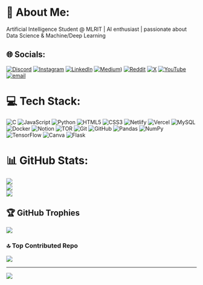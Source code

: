 # 💫 About Me:
Artificial Intelligence Student @ MLRIT | AI enthusiast | passionate about Data Science & Machine/Deep Learning


## 🌐 Socials:
[![Discord](https://img.shields.io/badge/Discord-%237289DA.svg?logo=discord&logoColor=white)](https://discord.gg/monarch_61757) 
[![Instagram](https://img.shields.io/badge/Instagram-%23E4405F.svg?logo=Instagram&logoColor=white)](https://www.instagram.com/monarch_codes/) 
[![LinkedIn](https://img.shields.io/badge/LinkedIn-%230077B5.svg?logo=linkedin&logoColor=white)](https://www.linkedin.com/in/e-y-s-v-s-abhay/) 
[![Medium](https://img.shields.io/badge/Medium-12100E?logo=medium&logoColor=white)](https://medium.com/@abhayemani8)) 
[![Reddit](https://img.shields.io/badge/Reddit-%23FF4500.svg?logo=Reddit&logoColor=white)](https://www.reddit.com/user/Monarch_royale/) 
[![X](https://img.shields.io/badge/X-black.svg?logo=X&logoColor=white)](https://x.com/monarch_royale) 
[![YouTube](https://img.shields.io/badge/YouTube-%23FF0000.svg?logo=YouTube&logoColor=white)](https://www.youtube.com/@Monarch_Royale) 
[![email](https://img.shields.io/badge/Email-D14836?logo=gmail&logoColor=white)](mailto:abhayemani8@gmail.com) 

# 💻 Tech Stack:
![C](https://img.shields.io/badge/c-%2300599C.svg?style=for-the-badge&logo=c&logoColor=white) ![JavaScript](https://img.shields.io/badge/javascript-%23323330.svg?style=for-the-badge&logo=javascript&logoColor=%23F7DF1E) ![Python](https://img.shields.io/badge/python-3670A0?style=for-the-badge&logo=python&logoColor=ffdd54) ![HTML5](https://img.shields.io/badge/html5-%23E34F26.svg?style=for-the-badge&logo=html5&logoColor=white) ![CSS3](https://img.shields.io/badge/css3-%231572B6.svg?style=for-the-badge&logo=css3&logoColor=white) ![Netlify](https://img.shields.io/badge/netlify-%23000000.svg?style=for-the-badge&logo=netlify&logoColor=#00C7B7) ![Vercel](https://img.shields.io/badge/vercel-%23000000.svg?style=for-the-badge&logo=vercel&logoColor=white) ![MySQL](https://img.shields.io/badge/mysql-4479A1.svg?style=for-the-badge&logo=mysql&logoColor=white) ![Docker](https://img.shields.io/badge/docker-%230db7ed.svg?style=for-the-badge&logo=docker&logoColor=white) ![Notion](https://img.shields.io/badge/Notion-%23000000.svg?style=for-the-badge&logo=notion&logoColor=white) ![TOR](https://img.shields.io/badge/tor-%237E4798.svg?style=for-the-badge&logo=tor-project&logoColor=white) ![Git](https://img.shields.io/badge/git-%23F05033.svg?style=for-the-badge&logo=git&logoColor=white) ![GitHub](https://img.shields.io/badge/github-%23121011.svg?style=for-the-badge&logo=github&logoColor=white) ![Pandas](https://img.shields.io/badge/pandas-%23150458.svg?style=for-the-badge&logo=pandas&logoColor=white) ![NumPy](https://img.shields.io/badge/numpy-%23013243.svg?style=for-the-badge&logo=numpy&logoColor=white) ![TensorFlow](https://img.shields.io/badge/TensorFlow-%23FF6F00.svg?style=for-the-badge&logo=TensorFlow&logoColor=white) ![Canva](https://img.shields.io/badge/Canva-%2300C4CC.svg?style=for-the-badge&logo=Canva&logoColor=white) ![Flask](https://img.shields.io/badge/flask-%23000.svg?style=for-the-badge&logo=flask&logoColor=white)
# 📊 GitHub Stats:
![](https://github-readme-stats.vercel.app/api?username=MONARCH1108&theme=great-gatsby&hide_border=false&include_all_commits=true&count_private=true)<br/>
![](https://nirzak-streak-stats.vercel.app/?user=MONARCH1108&theme=great-gatsby&hide_border=false)<br/>
![](https://github-readme-stats.vercel.app/api/top-langs/?username=MONARCH1108&theme=great-gatsby&hide_border=false&include_all_commits=true&count_private=true&layout=compact)

## 🏆 GitHub Trophies
![](https://github-profile-trophy.vercel.app/?username=MONARCH1108&theme=great-gatsby&no-frame=false&no-bg=false&margin-w=4)

### 🔝 Top Contributed Repo
![](https://github-contributor-stats.vercel.app/api?username=MONARCH1108&limit=5&theme=dark&combine_all_yearly_contributions=true)

---
[![](https://visitcount.itsvg.in/api?id=MONARCH1108&icon=0&color=0)](https://visitcount.itsvg.in)

<!-- Proudly created with GPRM ( https://gprm.itsvg.in ) -->
